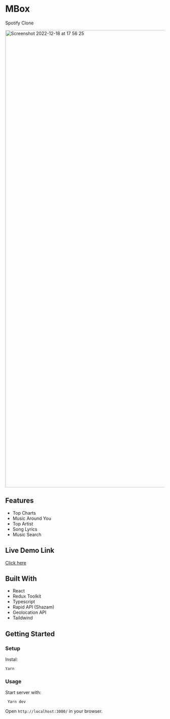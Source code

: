 # MBox
Spotify Clone

<img width="1440" alt="Screenshot 2022-12-18 at 17 56 25" src="https://user-images.githubusercontent.com/52670459/208311237-e47986d5-0541-4393-82f9-08f3820f38a8.png">

 ## Features
- Top Charts
- Music Around You
- Top Artist
- Song Lyrics
- Music Search


## Live Demo Link
<a href= "https://musickbox.netlify.app/">Click here</a>

## Built With

- React
- Redux Toolkit
- Typescript
- Rapid API (Shazam)
- Geolocation API
- Taildwind
## Getting Started


### Setup

Instal:

```
Yarn
```

### Usage

Start server with:

```
 Yarn dev
```

Open `http://localhost:3000/` in your browser.

